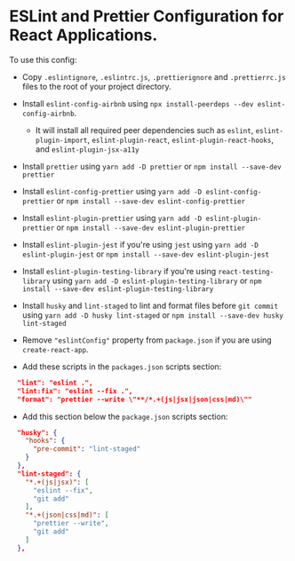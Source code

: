 # ESLint and Prettier Configuration for React Applications.

To use this config:

* Copy `.eslintignore`, `.eslintrc.js`, `.prettierignore` and `.prettierrc.js` files to the root of your project directory.

* Install `eslint-config-airbnb` using `npx install-peerdeps --dev eslint-config-airbnb`.

    * It will install all required peer dependencies  such as `eslint`, `eslint-plugin-import`, `eslint-plugin-react`, `eslint-plugin-react-hooks`, and `eslint-plugin-jsx-a11y`

* Install `prettier` using `yarn add -D prettier` or `npm install --save-dev prettier`

* Install `eslint-config-prettier` using `yarn add -D eslint-config-prettier` or `npm install --save-dev eslint-config-prettier`

* Install `eslint-plugin-prettier` using `yarn add -D eslint-plugin-prettier` or `npm install --save-dev eslint-plugin-prettier`

* Install `eslint-plugin-jest` if you're using `jest` using `yarn add -D eslint-plugin-jest` or `npm install --save-dev eslint-plugin-jest`

* Install `eslint-plugin-testing-library` if you're using `react-testing-library` using `yarn add -D eslint-plugin-testing-library` or `npm install --save-dev eslint-plugin-testing-library`

* Install `husky` and `lint-staged` to lint and format files before `git commit` using `yarn add -D husky lint-staged` or `npm install --save-dev husky lint-staged`

* Remove `"eslintConfig"` property from `package.json` if you are using `create-react-app`.

* Add these scripts in the `packages.json` scripts section:
    
```json
  "lint": "eslint .",
  "lint:fix": "eslint --fix .",
  "format": "prettier --write \"**/*.+(js|jsx|json|css|md)\""
```

* Add this section below the `package.json` scripts section:

```json
  "husky": {
    "hooks": {
      "pre-commit": "lint-staged"
    }
  },
  "lint-staged": {
    "*.+(js|jsx)": [
      "eslint --fix",
      "git add"
    ],
    "*.+(json|css|md)": [
      "prettier --write",
      "git add"
    ]
  },
```